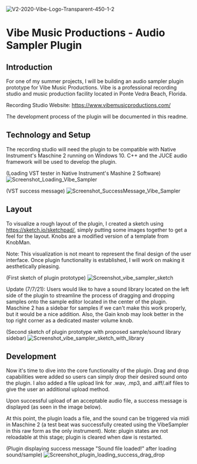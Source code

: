 ![V2-2020-Vibe-Logo-Transparent-450-1-2](https://user-images.githubusercontent.com/25870426/124214978-276e1080-dac1-11eb-8ba0-3751a11327ae.png)
# Vibe Music Productions - Audio Sampler Plugin

## Introduction
For one of my summer projects, I will be building an audio sampler plugin prototype for Vibe Music Productions. 
Vibe is a professional recording studio and music production facility located in Ponte Vedra Beach, Florida. 

Recording Studio Website: https://www.vibemusicproductions.com/

The development process of the plugin will be documented in this readme.


## Technology and Setup
The recording studio will need the plugin to be compatible with Native Instrument's Maschine 2 running on Windows 10. 
C++ and the JUCE audio framework will be used to develop the plugin.

(Loading VST tester in Native Instrument's Mashine 2 Software)
![Screenshot_Loading_Vibe_Sampler](https://user-images.githubusercontent.com/25870426/124214309-ffca7880-dabf-11eb-9eed-066e948a09a0.png)

(VST success message)
![Screenshot_SuccessMessage_Vibe_Sampler](https://user-images.githubusercontent.com/25870426/124215843-d9f2a300-dac2-11eb-90a8-cd4d554ba7ac.png)


## Layout
To visualize a rough layout of the plugin, I created a sketch using https://sketch.io/sketchpad/, simply putting some images together to get a feel for the layout. 
Knobs are a modified version of a template from KnobMan.

Note: This visualization is not meant to represent the final design of the user interface. Once plugin functionality is established, I will work on making it aesthetically pleasing.

(First sketch of plugin prototype)
![Screenshot_vibe_sampler_sketch](https://user-images.githubusercontent.com/25870426/124827433-0899cf00-df44-11eb-906f-ef3fe2c57b89.png)

Update (7/7/21): Users would like to have a sound library located on the left side of the plugin to streamline the process of dragging and dropping samples onto the sample editor located in the center of the plugin. 
Maschine 2 has a sidebar for samples if we can't make this work properly, but it would be a nice addition. Also, the Gain knob may look better in the top right corner as a dedicated master volume knob.

(Second sketch of plugin prototype with proposed sample/sound library sidebar)
![Screenshot_vibe_sampler_sketch_with_library](https://user-images.githubusercontent.com/25870426/124839763-64ba1e80-df57-11eb-98a8-1e24caae70ae.png)

## Development
Now it's time to dive into the core functionality of the plugin. Drag and drop capabilities were added so users can simply drop their desired sound onto the plugin.
I also added a file upload link for .wav, .mp3, and .aiff/.aif files to give the user an additional upload method. 

Upon successful upload of an acceptable audio file, a success message is displayed (as seen in the image below).

At this point, the plugin loads a file, and the sound can be triggered via midi in Maschine 2 (a test beat was successfully created using the VibeSampler in this raw form as the only instrument).
Note: plugin states are not reloadable at this stage; plugin is cleared when daw is restarted.

(Plugin displaying success message "Sound file loaded!" after loading sound/sample)
![Screenshot_plugin_loading_success_drag_drop](https://user-images.githubusercontent.com/25870426/124999586-76192e80-e01c-11eb-9e0c-0585727ece39.png)